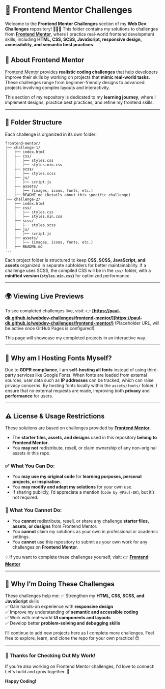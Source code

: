 # 🚀 Frontend Mentor Challenges

Welcome to the **Frontend Mentor Challenges** section of my **Web Dev Challenges** repository! 🎨👨‍💻 This folder contains my solutions to challenges from **[Frontend Mentor](https://www.frontendmentor.io/)**, where I practice real-world frontend development skills, including **HTML, CSS, SCSS, JavaScript, responsive design, accessibility, and semantic best practices**.

## 📌 About Frontend Mentor

[Frontend Mentor](https://www.frontendmentor.io/) provides **realistic coding challenges** that help developers improve their skills by working on projects that **mimic real-world tasks**. These challenges range from beginner-friendly designs to advanced projects involving complex layouts and interactivity.

This section of my repository is dedicated to my **learning journey**, where I implement designs, practice best practices, and refine my frontend skills.

---

## 📂 Folder Structure
Each challenge is organized in its own folder:

```
frontend-mentor/
│── challenge-1/
│   ├── index.html
│   ├── css/
│   │   ├── styles.css
│   │   ├── styles.min.css
│   ├── scss/
│   │   ├── styles.scss
│   ├── js/
│   │   ├── script.js
│   ├── assets/
│   │   ├── (images, icons, fonts, etc.)
│   ├── README.md (Details about this specific challenge)
│── challenge-2/
│   ├── index.html
│   ├── css/
│   │   ├── styles.css
│   │   ├── styles.min.css
│   ├── scss/
│   │   ├── styles.scss
│   ├── js/
│   │   ├── script.js
│   ├── assets/
│   │   ├── (images, icons, fonts, etc.)
│   ├── README.md
...
```

Each project folder is structured to keep **CSS, SCSS, JavaScript, and assets** organized in separate subfolders for better maintainability. If a challenge uses SCSS, the compiled CSS will be in the `css/` folder, with a **minified version (`styles.min.css`)** for optimized performance.

---

## 🌍 Viewing Live Previews

To see completed challenges live, visit:
👉 **[https://paul-dk.github.io/webdev-challenges/frontend-mentor/](https://paul-dk.github.io/webdev-challenges/frontend-mentor/)** (Placeholder URL, will be active once GitHub Pages is configured!)

This page will showcase my completed projects in an interactive way.

---

## 📌 Why am I Hosting Fonts Myself?

Due to **GDPR compliance**, I am **self-hosting all fonts** instead of using third-party services like Google Fonts. When fonts are loaded from external sources, user data such as **IP addresses** can be tracked, which can raise privacy concerns. By hosting fonts locally within the `assets/fonts/` folder, I ensure that no external requests are made, improving both **privacy** and **performance** for users.

---

## ⚠️ License & Usage Restrictions

These solutions are based on challenges provided by **[Frontend Mentor](https://www.frontendmentor.io/)**.

- The **starter files, assets, and designs** used in this repository **belong to Frontend Mentor**.
- You **may not** redistribute, resell, or claim ownership of any non-original assets in this repo.

### ✅ **What You Can Do:**
- You **may use my original code** for **learning purposes, personal projects, or inspiration**.
- You **may modify and adapt my solutions** for your own use.
- If sharing publicly, I’d appreciate a mention (`Code by @Paul-DK`), but it’s not required.

### 🚫 **What You Cannot Do:**
- You **cannot** redistribute, resell, or share any challenge **starter files, assets, or designs** from Frontend Mentor.
- You **cannot** claim my solutions as your own in professional or academic settings.
- You **cannot** use this repository to submit as your own work for any challenges on **Frontend Mentor**.

💡 If you want to complete these challenges yourself, visit:
👉 **[Frontend Mentor](https://www.frontendmentor.io/)**

---

## 🚀 Why I’m Doing These Challenges
These challenges help me:
✅ Strengthen my **HTML, CSS, SCSS, and JavaScript** skills  
✅ Gain hands-on experience with **responsive design**  
✅ Improve my understanding of **semantic and accessible coding**  
✅ Work with real-world **UI components and layouts**  
✅ Develop better **problem-solving and debugging skills**  

I’ll continue to add new projects here as I complete more challenges. Feel free to explore, learn, and clone the repo for your own practice! 😊

---

### 🎉 Thanks for Checking Out My Work!
If you're also working on Frontend Mentor challenges, I'd love to connect! Let's build and grow together. 🚀

**Happy Coding!**
